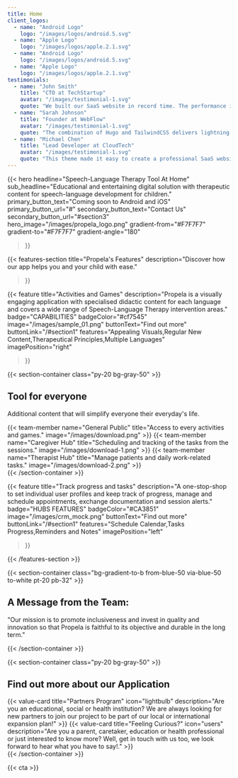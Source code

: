 ```yaml
---
title: Home
client_logos:
  - name: "Android Logo"
    logo: "/images/logos/android.5.svg"
  - name: "Apple Logo"
    logo: "/images/logos/apple.2.1.svg"
  - name: "Android Logo"
    logo: "/images/logos/android.5.svg"
  - name: "Apple Logo"
    logo: "/images/logos/apple.2.1.svg"
testimonials:
  - name: "John Smith"
    title: "CTO at TechStartup"
    avatar: "/images/testimonial-1.svg"
    quote: "We built our SaaS website in record time. The performance is incredible, and our users love the modern, clean design."
  - name: "Sarah Johnson"
    title: "Founder at WebFlow"
    avatar: "/images/testimonial-1.svg"
    quote: "The combination of Hugo and TailwindCSS delivers lightning-fast performance. Our website loads instantly, which has significantly improved our conversion rates."
  - name: "Michael Chen"
    title: "Lead Developer at CloudTech"
    avatar: "/images/testimonial-1.svg"
    quote: "This theme made it easy to create a professional SaaS website. The build times are incredibly fast, and the code is clean and maintainable."
---
```


{{< hero 
    headline="Speech-Language Therapy Tool At Home"
    sub_headline="Educational and entertaining digital solution with therapeutic content for speech-language development for children."
    primary_button_text="Coming soon to Android and iOS"
    primary_button_url="#"
    secondary_button_text="Contact Us"
    secondary_button_url="#section3"
    hero_image="/images/propela_logo.png"
    gradient-from="#F7F7F7"
    gradient-to="#F7F7F7"
    gradient-angle="180"
>}}


{{< features-section 
    title="Propela's Features"
    description="Discover how our app helps you and your child with ease."
>}}

{{< feature
    title="Activities and Games"
    description="Propela is a visually engaging application with specialised didactic content for each language and covers a wide range of Speech-Language Therapy intervention areas."
    badge="CAPABILITIES"
    badgeColor="#cf7545"
    image="/images/sample_01.png"
    buttonText="Find out more"
    buttonLink="/#section1"
    features="Appealing Visuals,Regular New Content,Therapeutical Principles,Multiple Languages"
    imagePosition="right"
>}}


{{< section-container class="py-20 bg-gray-50" >}}
    <div class="max-w-6xl mx-auto">
        <h2 class="text-3xl font-bold text-center mb-8">Tool for everyone</h2>
        <p class="text- text-center text-gray-600 mb-12">Additional content that will simplify everyone their everyday's life.</p>
        <div class="grid grid-cols-1 md:grid-cols-3 gap-8">
            {{< team-member 
                name="General Public"
                title="Access to every activities and games."
                image="/images/download.png"
            >}}
            {{< team-member 
                name="Caregiver Hub"
                title="Scheduling and tracking of the tasks from the sessions."
                image="/images/download-1.png"
            >}}
            {{< team-member 
                name="Therapist Hub"
                title="Manage patients and daily work-related tasks."
                image="/images/download-2.png" 
            >}}
        </div>
    </div>
{{< /section-container >}}


{{< feature
    title="Track progress and tasks"
    description="A one-stop-shop to set individual user profiles and keep track of progress, manage and schedule appointments, exchange documentation and session alerts."
    badge="HUBS FEATURES"
    badgeColor="#CA3851"
    image="/images/crm_mock.png"
    buttonText="Find out more"
    buttonLink="/#section1"
    features="Schedule Calendar,Tasks Progress,Reminders and Notes"
    imagePosition="left"
>}}

{{< /features-section >}}

{{< section-container class="bg-gradient-to-b from-blue-50 via-blue-50 to-white pt-20 pb-32" >}}
    <div class="text-center">
        <div class="max-w-3xl mx-auto bg-primary-100 rounded-xl shadow-sm p-8">
            <h2 class="text-2xl font-bold mb-4">A Message from the Team:</h2>
            <p class="text-xl text-gray-600">
                "Our mission is to promote inclusiveness and invest in quality and innovation so that Propela is faithful to its objective and durable in the long term."
            </p>
        </div>
    </div>
{{< /section-container >}}


 <div class="text- text-center text-gray-600 mb-12" id="section1"></div>


{{< section-container class="py-20 bg-gray-50" >}}
    <div class="max-w-6xl mx-auto">
        <h2 class="text-3xl font-bold text-center mb-12">Find out more about our Application</h2>
        <div class="grid grid-cols-1 md:grid-cols-2 gap-8">
            {{< value-card 
                title="Partners Program"
                icon="lightbulb"
                description="Are you an educational, social or health institution? We are always looking for new partners to join our project to be part of our local or international expansion plan!"
            >}}
            {{< value-card 
                title="Feeling Curious?"
                icon="users"
                description="Are you a parent, caretaker, education or health professional or just interested to know more? Well, get in touch with us too, we look forward to hear what you have to say!."
            >}}
        </div>
    </div>
{{< /section-container >}}

 <div class="text- text-center text-gray-600 mb-12" id="section3"></div>

{{< cta >}}
